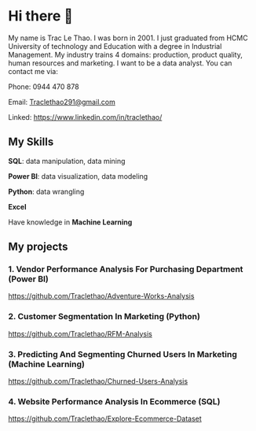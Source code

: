 # Hi there 👋
My name is Trac Le Thao. I was born in 2001. I just graduated from HCMC University of technology and Education with a degree in Industrial Management. My industry trains 4 domains: production, product quality, human resources and marketing. I want to be a data analyst. You can contact me via:

  Phone: 0944 470 878
  
  Email: Traclethao291@gmail.com 
  
  Linked: https://www.linkedin.com/in/traclethao/

## My Skills
  **SQL**: data manipulation, data mining
  
  **Power BI**: data visualization, data modeling
  
  **Python**: data wrangling
  
  **Excel** 
  
  Have knowledge in **Machine Learning**
## My projects 
  ### 1. Vendor Performance Analysis For Purchasing Department (Power BI)
https://github.com/Traclethao/Adventure-Works-Analysis

  ### 2. Customer Segmentation In Marketing (Python) 
https://github.com/Traclethao/RFM-Analysis

  ### 3. Predicting And Segmenting Churned Users In Marketing (Machine Learning) 
https://github.com/Traclethao/Churned-Users-Analysis 

  ### 4. Website Performance Analysis In Ecommerce  (SQL) 
https://github.com/Traclethao/Explore-Ecommerce-Dataset 


<!--
**Traclethao/Traclethao** is a ✨ _special_ ✨ repository because its `README.md` (this file) appears on your GitHub profile.

Here are some ideas to get you started:

- 🔭 I’m currently working on ...
- 🌱 I’m currently learning ...
- 👯 I’m looking to collaborate on ...
- 🤔 I’m looking for help with ...
- 💬 Ask me about ...
- 📫 How to reach me: ...
- 😄 Pronouns: ...
- ⚡ Fun fact: ...
-->
